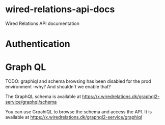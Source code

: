 # wired-relations-api-docs
Wired Relations API documentation

# Authentication

# Graph QL

TODO: graphiql and schema browsing has been disabled for the prod environment -why? And shouldn't we enable that?

The GraphQL schema is available at https://x.wiredrelations.dk/graphql2-service/graphql/schema

You can use GrpahiQL to browse the schema and access the API. It is available at https://x.wiredrelations.dk/graphql2-service/graphiql
